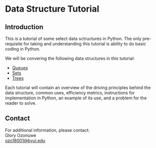 # Data Structure Tutorial
## Introduction

This is a tutorial of some select data sctructures in Python. The only pre-requisite for taking and understanding this tutorial is ability to do basic coding in Python.


We will be convering the following data structures in this tutorial:
- [Queues](2-queue.md)
- [Sets](3-sets.md)
- [Trees](4-trees.md)

Each tutorial will contain an overview of the driving principles behind the data structure, common uses, efficiency metrics, instructions for implementation in Python, an example of its use, and a problem for the reader to solve.


## Contact
For additional information, please contact:<br>
    Glory Ozonuwe<br>
    ozo18001@byui.edu